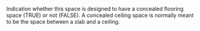 Indication whether this space is designed to have a concealed flooring space (TRUE) or not (FALSE). A concealed ceiling space is normally meant to be the space between a slab and a ceiling.
